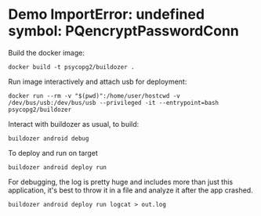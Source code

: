 # Demo ImportError: undefined symbol: PQencryptPasswordConn

Build the docker image:

```shell
docker build -t psycopg2/buildozer .
```

Run image interactively and attach usb for deployment:
```shell
docker run --rm -v "$(pwd)":/home/user/hostcwd -v /dev/bus/usb:/dev/bus/usb --privileged -it --entrypoint=bash psycopg2/buildozer 
```

Interact with buildozer as usual, to build:
```shell
buildozer android debug
```

To deploy and run on target
```shell
buildozer android deploy run
```

For debugging, the log is pretty huge and includes more than just this application, it's best to throw it in a file and analyze it after the app crashed.
```shell
buildozer android deploy run logcat > out.log
```
